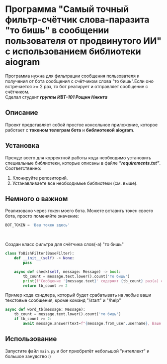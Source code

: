 # Программа "Самый точный фильтр-счётчик слова-паразита "то бишь" в сообщении пользователя от продвинутого ИИ" с использованием библиотеки __aiogram__

Программа нужна для фильтрации сообщения пользователя и получения от бота сообщения с счётчиком слова "то бишь".Если оно встречается >= 2 раз, то бот реагирует и отправляет сообщение с счётчиком. <br />
Сделал студент ___группы ИВТ-101 Рощин Никита___

## Описание

Проект представляет собой простое консольное приложение, которое работает с __токеном телеграм бота__ и __библиотекой aiogram__.

## Установка
Прежде всего для корректной работы кода необходимо установить специальные библиотеки, которые описаны в файле ___"requirements.txt"___.
Соответственно:
1. Клонируйте репозиторий.
2. Устанавливаете все необходимые библиотеки (см. выше).

## Немного о важном

Реализовано через токен моего бота. Можете вставить токен своего бота, просто поменяйте значение:
```python
BOT_TOKEN = 'Ваш токен здесь'
```
<br />

Создан класс фильтра для счётчика слов(-а) "то бишь"
```python
class ToBishFilter(BaseFilter):
    def __init__(self) -> None:
        pass

    async def check(self, message: Message) -> bool:
        tb_count = message.text.lower().count('то бишь')
        print(f"Сообщение '{message.text}' содержит {tb_count} раз(а) слово 'то бишь'")
        return tb_count >= 2
```

Пример кода хэндлера, который будет срабатывать на любые ваши текстовые сообщения, кроме команд "/start" и "/help"
```python
async def word_tb(message: Message):
    tb_count = message.text.lower().count('то бишь')
    if tb_count >= 2:
        await message.answer(text=f"{message.from_user.username}, Ваше сообщение содержит {tb_count} слов(а)-паразита(-ов) 'то бишь'. Досадно :(")
```

## Использование

Запустите файл `main.py` и бот приобретёт небольшой "интеллект" и большое занудство :)

